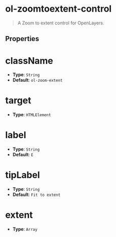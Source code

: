# ol-zoomtoextent-control

> A Zoom to extent control for OpenLayers.


## Properties

# className

- **Type**: `String`
- **Default**: `ol-zoom-extent`

# target

- **Type**: `HTMLElement`


# label

- **Type**: `String`
- **Default**: `E`

# tipLabel

- **Type**: `String`
- **Default**: `Fit to extent`

# extent

- **Type**: `Array`
